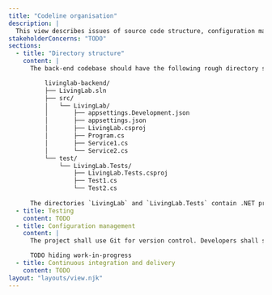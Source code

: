 ```yaml
---
title: "Codeline organisation"
description: |
  This view describes issues of source code structure, configuration management, testing, and continuous integration and delivery.
stakeholderConcerns: "TODO"
sections:
  - title: "Directory structure"
    content: |
      The back-end codebase should have the following rough directory structure:

          livinglab-backend/
          ├── LivingLab.sln
          ├── src/
          │   └── LivingLab/
          │       ├── appsettings.Development.json
          │       ├── appsettings.json
          │       ├── LivingLab.csproj
          │       ├── Program.cs
          │       ├── Service1.cs
          │       └── Service2.cs
          └── test/
              └── LivingLab.Tests/
                  ├── LivingLab.Tests.csproj
                  ├── Test1.cs
                  └── Test2.cs
      
      The directories `LivingLab` and `LivingLab.Tests` contain .NET projects, and the solution file `LivingLab.sln` should reference both projects.
  - title: Testing
    content: TODO
  - title: Configuration management
    content: |
      The project shall use Git for version control. Developers shall strive to integrate changes to the mainline branch as soon as their code is healthy (that is, they shall perform continuous integration, cf. TODO cite fowler-ci). Additional branches are allowed in personal workspaces of developers, as long as these are continuously merged with the mainline branch. Note that semi-integration, i.e., developers regularly pulling changes from mainline, is not sufficient, cf. TODO cite fowler-ci.

      TODO hiding work-in-progress
  - title: Continuous integration and delivery
    content: TODO
layout: "layouts/view.njk"
---
```

